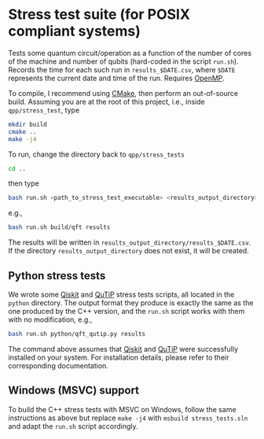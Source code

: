 # Stress test suite (for POSIX compliant systems)

Tests some quantum circuit/operation as a function of the number of cores of the
machine and number of qubits (hard-coded in the script `run.sh`). Records the
time for each such run in `results_$DATE.csv`, where `$DATE` represents the
current date and time of the run. Requires [OpenMP](http://openmp.org/).

To compile, I recommend using [CMake](http://www.cmake.org), then perform an
out-of-source build. Assuming you are at the root of this project, i.e., inside
`qpp/stress_test`, type

```bash
mkdir build
cmake ..
make -j4
```

To run, change the directory back to `qpp/stress_tests`

```bash
cd ..
```

then type

```bash
bash run.sh <path_to_stress_test_executable> <results_output_directory>
```

e.g.,

```bash
bash run.sh build/qft results
```

The results will be written in `results_output_directory/results_$DATE.csv`. If
the directory `results_output_directory` does not exist, it will be created.

## Python stress tests

We wrote some [Qiskit](https://qiskit.org/) and [QuTiP](http://qutip.org/)
stress tests scripts, all located in the `python` directory. The output format
they produce is exactly the same as the one produced by the C++ version, and
the `run.sh` script works with them with no modification, e.g.,

```bash
bash run.sh python/qft_qutip.py results
```

The command above assumes that [Qiskit](https://qiskit.org/) and
[QuTiP](http://qutip.org/) were successfully installed on your system. For
installation details, please refer to their corresponding documentation.

## Windows (MSVC) support

To build the C++ stress tests with MSVC on Windows, follow the same instructions
as above but replace `make -j4` with `msbuild stress_tests.sln` and adapt the
`run.sh` script accordingly.
